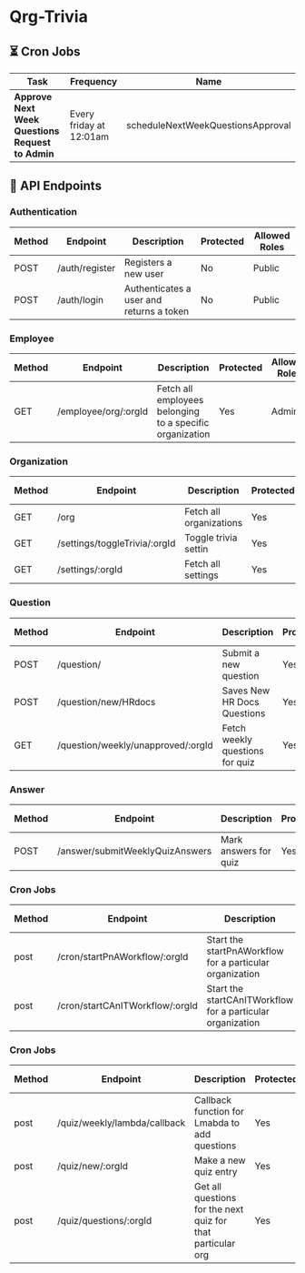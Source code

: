 # Qrg-Trivia

## ⏳ Cron Jobs

| Task                                             | Frequency               | Name                              |
| ------------------------------------------------ | ----------------------- | --------------------------------- |
| **Approve Next Week Questions Request to Admin** | Every friday at 12:01am | scheduleNextWeekQuestionsApproval |

## 🔌 API Endpoints

### Authentication

| Method | Endpoint       | Description                              | Protected | Allowed Roles |
| ------ | -------------- | ---------------------------------------- | --------- | ------------- |
| POST   | /auth/register | Registers a new user                     | No        | Public        |
| POST   | /auth/login    | Authenticates a user and returns a token | No        | Public        |

### Employee

| Method | Endpoint             | Description                                              | Protected | Allowed Roles |
| ------ | -------------------- | -------------------------------------------------------- | --------- | ------------- |
| GET    | /employee/org/:orgId | Fetch all employees belonging to a specific organization | Yes       | Admin         |

### Organization

| Method | Endpoint                      | Description             | Protected | Allowed Roles |
| ------ | ----------------------------- | ----------------------- | --------- | ------------- |
| GET    | /org                          | Fetch all organizations | Yes       | Public        |
| GET    | /settings/toggleTrivia/:orgId | Toggle trivia settin    | Yes       | Admin         |
| GET    | /settings/:orgId              | Fetch all settings      | Yes       | Admin         |

### Question

| Method | Endpoint                           | Description                     | Protected | Allowed Roles   |
| ------ | ---------------------------------- | ------------------------------- | --------- | --------------- |
| POST   | /question/                         | Submit a new question           | Yes       | Admin, Employee |
| POST   | /question/new/HRdocs               | Saves New HR Docs Questions     | Yes       | Admin           |
| GET    | /question/weekly/unapproved/:orgId | Fetch weekly questions for quiz | Yes       | Employee        |

### Answer

| Method | Endpoint                        | Description           | Protected | Allowed Roles |
| ------ | ------------------------------- | --------------------- | --------- | ------------- |
| POST   | /answer/submitWeeklyQuizAnswers | Mark answers for quiz | Yes       | Employee      |

### Cron Jobs

| Method | Endpoint                        | Description                                                | Protected | Allowed Roles |
| ------ | ------------------------------- | ---------------------------------------------------------- | --------- | ------------- |
| post   | /cron/startPnAWorkflow/:orgId   | Start the startPnAWorkflow for a particular organization   | Yes       | Admin         |
| post   | /cron/startCAnITWorkflow/:orgId | Start the startCAnITWorkflow for a particular organization | Yes       | Admin         |

### Cron Jobs

| Method | Endpoint                     | Description                                                 | Protected | Allowed Roles |
| ------ | ---------------------------- | ----------------------------------------------------------- | --------- | ------------- |
| post   | /quiz/weekly/lambda/callback | Callback function for Lmabda to add questions               | Yes       | Admin         |
| post   | /quiz/new/:orgId             | Make a new quiz entry                                       | Yes       | Admin         |
| post   | /quiz/questions/:orgId       | Get all questions for the next quiz for that particular org | Yes       | Admin         |
